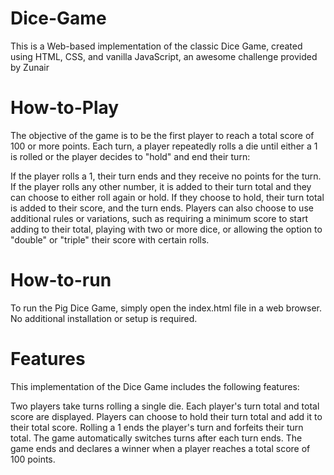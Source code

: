 # Dice-Game
This is a Web-based implementation of the classic Dice Game, created using HTML, CSS, and vanilla JavaScript, an awesome challenge provided by Zunair

# How-to-Play
The objective of the game is to be the first player to reach a total score of 100 or more points. Each turn, a player repeatedly rolls a die until either a 1 is rolled or the player decides to "hold" and end their turn:

If the player rolls a 1, their turn ends and they receive no points for the turn. If the player rolls any other number, it is added to their turn total and they can choose to either roll again or hold. If they choose to hold, their turn total is added to their score, and the turn ends. Players can also choose to use additional rules or variations, such as requiring a minimum score to start adding to their total, playing with two or more dice, or allowing the option to "double" or "triple" their score with certain rolls.

# How-to-run
To run the Pig Dice Game, simply open the index.html file in a web browser. No additional installation or setup is required.

# Features
This implementation of the Dice Game includes the following features:

Two players take turns rolling a single die. Each player's turn total and total score are displayed. Players can choose to hold their turn total and add it to their total score. Rolling a 1 ends the player's turn and forfeits their turn total. The game automatically switches turns after each turn ends. The game ends and declares a winner when a player reaches a total score of 100 points.
